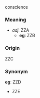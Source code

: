 conscience
### Meaning
+ _adj_: ZZA
	+ __eg__: ZZB

### Origin

ZZC

### Synonym

__eg__: ZZD

+ ZZE


